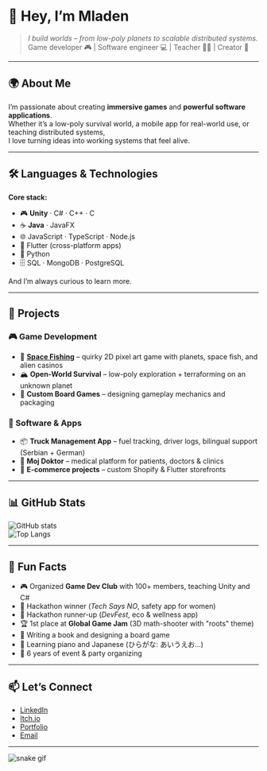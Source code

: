 # 👋 Hey, I’m Mladen

> *I build worlds – from low-poly planets to scalable distributed systems.*  
Game developer 🎮 | Software engineer 💻 | Teacher 👨‍🏫 | Creator 🚀  

---

## 🌍 About Me  

I’m passionate about creating **immersive games** and **powerful software applications**.  
Whether it’s a low-poly survival world, a mobile app for real-world use, or teaching distributed systems,  
I love turning ideas into working systems that feel alive.  

---

## 🛠️ Languages & Technologies  

**Core stack:**  
- 🎮 **Unity** · C# · C++ · C  
- ☕ **Java** · JavaFX  
- 🌐 JavaScript · TypeScript · Node.js  
- 📱 Flutter (cross-platform apps)  
- 🐍 Python  
- 🗄️ SQL · MongoDB · PostgreSQL  

And I’m always curious to learn more.  

---

## 🚀 Projects  

### 🎮 Game Development  
- 🌌 **[Space Fishing](#)** – quirky 2D pixel art game with planets, space fish, and alien casinos  
- 🏔️ **Open-World Survival** – low-poly exploration + terraforming on an unknown planet  
- 🎲 **Custom Board Games** – designing gameplay mechanics and packaging  

### 📱 Software & Apps  
- 📦 **Truck Management App** – fuel tracking, driver logs, bilingual support (Serbian + German)  
- 🏥 **Moj Doktor** – medical platform for patients, doctors & clinics  
- 🛒 **E-commerce projects** – custom Shopify & Flutter storefronts  

---

## 📊 GitHub Stats  

![GitHub stats](https://github-readme-stats.vercel.app/api?username=arielnlm&show_icons=true&theme=tokyonight)  
![Top Langs](https://github-readme-stats.vercel.app/api/top-langs/?username=arielnlm&layout=compact&theme=tokyonight)  

---

## 🎉 Fun Facts  

- 🎮 Organized **Game Dev Club** with 100+ members, teaching Unity and C#  
- 🥇 Hackathon winner (*Tech Says NO*, safety app for women)  
- 🥈 Hackathon runner-up (*DevFest*, eco & wellness app)  
- 🏆 1st place at **Global Game Jam** (3D math-shooter with "roots" theme)  
- 📝 Writing a book and designing a board game  
- 🎹 Learning piano and Japanese (ひらがな: あいうえお...)  
- 🥂 6 years of event & party organizing  

---

## 📫 Let’s Connect  

- [LinkedIn](#)  
- [Itch.io](#)  
- [Portfolio](#)  
- [Email](mailto:your-email@example.com)  

---

![snake gif](https://github.com/arielnlm/arielnlm/blob/output/github-contribution-grid-snake.svg)
